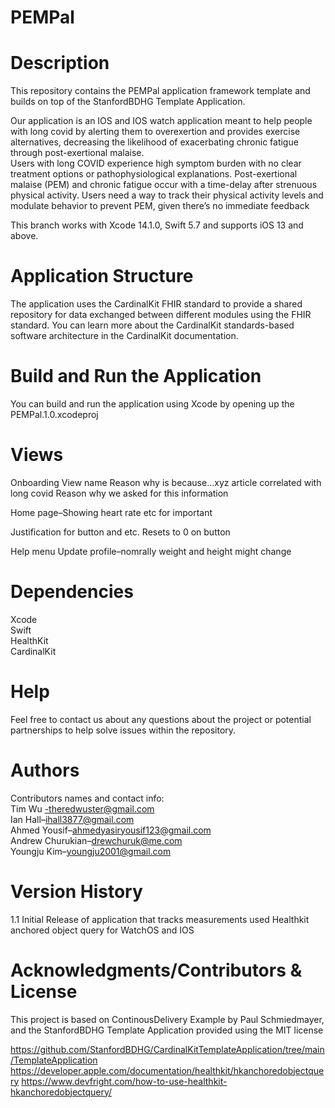 # PEMPal

# Description
This repository contains the PEMPal application framework template and builds on top of the StanfordBDHG Template Application.  

Our application is an IOS and IOS watch application meant to help people with long covid by alerting them to overexertion and provides exercise alternatives, decreasing the likelihood of exacerbating chronic fatigue through post-exertional malaise.  
Users with long COVID experience high symptom burden with no clear treatment options or pathophysiological explanations. Post-exertional malaise (PEM) and chronic fatigue occur with a time-delay after strenuous physical activity. Users need a way to track their physical activity levels and modulate behavior to prevent PEM, given there’s no immediate feedback

This branch works with Xcode 14.1.0, Swift 5.7 and supports iOS 13 and above.
# Application Structure
The application uses the CardinalKit FHIR standard to provide a shared repository for data exchanged between different modules using the FHIR standard. You can learn more about the CardinalKit standards-based software architecture in the CardinalKit documentation.
# Build and Run the Application
You can build and run the application using Xcode by opening up the PEMPal.1.0.xcodeproj
# Views
Onboarding View
name
Reason why is because…xyz article correlated with long covid 
Reason why we asked for this information 

Home page–Showing heart rate etc for important
 
Justification for button and etc. 
Resets to 0 on button 

Help menu 
Update profile–nomrally weight and height might change 


# Dependencies
Xcode  
Swift   
HealthKit  
CardinalKit  
# Help
Feel free to contact us about any questions about the project or potential partnerships to help solve issues within the repository.
# Authors
Contributors names and contact info:  
Tim Wu -theredwuster@gmail.com   
Ian Hall–ihall3877@gmail.com  
Ahmed Yousif–ahmedyasiryousif123@gmail.com  
Andrew Churukian–drewchuruk@me.com  
Youngju Kim–youngju2001@gmail.com  
# Version History
1.1
Initial Release of application that tracks measurements used Healthkit anchored object query for WatchOS and IOS
# Acknowledgments/Contributors & License
This project is based on ContinousDelivery Example by Paul Schmiedmayer, and the StanfordBDHG Template Application provided using the MIT license

https://github.com/StanfordBDHG/CardinalKitTemplateApplication/tree/main/TemplateApplication
https://developer.apple.com/documentation/healthkit/hkanchoredobjectquery
https://www.devfright.com/how-to-use-healthkit-hkanchoredobjectquery/










